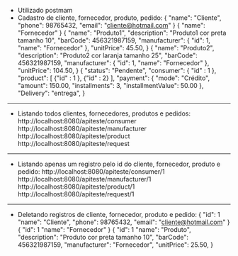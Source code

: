 - Utilizado postmam
- Cadastro de cliente, fornecedor, produto, pedido:
{
	"name": "Cliente",
	"phone": 98765432,
	"email": "cliente@hotmail.com"
} 
{
	"name": "Fornecedor"
} 
{
	"name": "Produto1",
	"description": "Produto1 cor preta tamanho 10",
	"barCode": 456321987159,
	"manufacturer": {
		"id": 1,
		"name": "Fornecedor"
	},
	"unitPrice": 45.50,
} 
{
	"name": "Produto2",
	"description": "Produto2 cor laranja tamanho 25",
	"barCode": 456321987159,
	"manufacturer": {
		"id": 1,
		"name": "Fornecedor"
	},
	"unitPrice": 104.50,
} 
{
	"status": "Pendente",
	"consumer": {
		"id" : 1
	},
	"product": [
		{"id" : 1 },
		{"id" : 2}
	],
	"payment": {
		"mode": "Crédito",
		"amount": 150.00,
		"installments": 3,
		"installmentValue": 50.00
	},
	"Delivery": "entrega",
} 
--------------------------------------------------------------
- Listando todos clientes, fornecedores, produtos e pedidos:
http://localhost:8080/apiteste/consumer
http://localhost:8080/apiteste/manufacturer
http://localhost:8080/apiteste/product
http://localhost:8080/apiteste/request
--------------------------------------------------------------
- Listando apenas um registro pelo id do cliente, fornecedor, produto e pedido:
http://localhost:8080/apiteste/consumer/1
http://localhost:8080/apiteste/manufacturer/1
http://localhost:8080/apiteste/product/1
http://localhost:8080/apiteste/request/1
--------------------------------------------------------------
- Deletando registros de cliente, fornecedor, produto e pedido:
{
	"id": 1
	"name": "Cliente",
	"phone": 98765432,
	"email": "cliente@hotmail.com"
} 
{
	"id": 1
	"name": "Fornecedor"
} 
{
	"id": 1
	"name": "Produto",
	"description": "Produto cor preta tamanho 10",
	"barCode": 456321987159,
	"manufacturer": "Fornecedor",
	"unitPrice": 25.50,
} 
